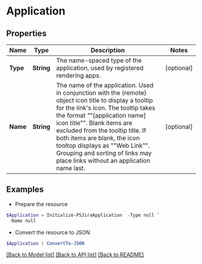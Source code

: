 # Application
## Properties

Name | Type | Description | Notes
------------ | ------------- | ------------- | -------------
**Type** | **String** | The name-spaced type of the application, used by registered rendering apps. | [optional] 
**Name** | **String** | The name of the application. Used in conjunction with the (remote) object icon title to display a tooltip for the link&#39;s icon. The tooltip takes the format &quot;&quot;\[application name\] icon title&quot;&quot;. Blank items are excluded from the tooltip title. If both items are blank, the icon tooltop displays as &quot;&quot;Web Link&quot;&quot;. Grouping and sorting of links may place links without an application name last. | [optional] 

## Examples

- Prepare the resource
```powershell
$Application = Initialize-PSJiraApplication  -Type null `
 -Name null
```

- Convert the resource to JSON
```powershell
$Application | ConvertTo-JSON
```

[[Back to Model list]](../README.md#documentation-for-models) [[Back to API list]](../README.md#documentation-for-api-endpoints) [[Back to README]](../README.md)

